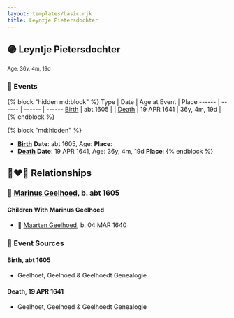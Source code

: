 ```yaml
---
layout: templates/basic.njk
title: Leyntje Pietersdochter
---
```

## 🟣 Leyntje Pietersdochter
<small>Age: 36y, 4m, 19d</small>


### 📆 Events

{% block "hidden md:block" %}
Type | Date | Age at Event | Place
------ | ------ | ------ | ------
[Birth](#event-event-3) | abt 1605 |  |
[Death](#event-event-4) | 19 APR 1641 | 36y, 4m, 19d |
{% endblock %}

{% block "md:hidden" %}
- **[Birth](#event-event-3)**
**Date**: abt 1605, Age:
**Place**:
- **[Death](#event-event-4)**
**Date**: 19 APR 1641, Age: 36y, 4m, 19d
**Place**:
{% endblock %}

## 👩‍❤️‍👨 Relationships

### 🔵 [Marinus Geelhoed](/people/4/47020978), b. abt 1605

#### Children With Marinus Geelhoed
* 🔵 [Maarten Geelhoed](/people/7/7846330), b. 04 MAR 1640
### 📰 Event Sources

#### <a id="event-event-3"></a> Birth, abt 1605
* Geelhoet, Geelhoed & Geelhoedt Genealogie

#### <a id="event-event-4"></a> Death, 19 APR 1641
* Geelhoet, Geelhoed & Geelhoedt Genealogie